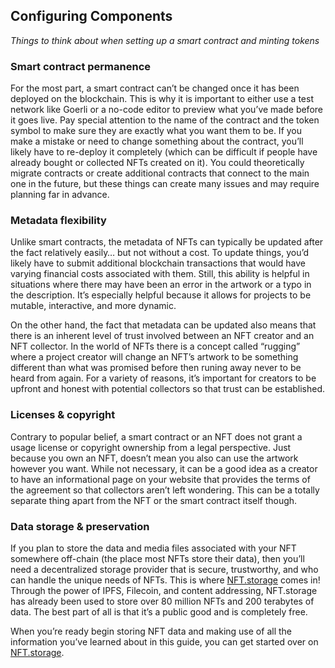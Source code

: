 ## Configuring Components

*Things to think about when setting up a smart contract and minting tokens*

### Smart contract permanence

For the most part, a smart contract can’t be changed once it has been deployed on the blockchain. This is why it is important to either use a test network like Goerli or a no-code editor to preview what you’ve made before it goes live. Pay special attention to the name of the contract and the token symbol to make sure they are exactly what you want them to be. If you make a mistake or need to change something about the contract, you’ll likely have to re-deploy it completely (which can be difficult if people have already bought or collected NFTs created on it). You could theoretically migrate contracts or create additional contracts that connect to the main one in the future, but these things can create many issues and may require planning far in advance.

### Metadata flexibility

Unlike smart contracts, the metadata of NFTs can typically be updated after the fact relatively easily… but not without a cost. To update things, you’d likely have to submit additional blockchain transactions that would have varying financial costs associated with them. Still, this ability is helpful in situations where there may have been an error in the artwork or a typo in the description. It’s especially helpful because it allows for projects to be mutable, interactive, and more dynamic.

On the other hand, the fact that metadata can be updated also means that there is an inherent level of trust involved between an NFT creator and an NFT collector. In the world of NFTs there is a concept called “rugging” where a project creator will change an NFT’s artwork to be something different than what was promised before then runing away never to be heard from again. For a variety of reasons, it’s important for creators to be upfront and honest with potential collectors so that trust can be established.

### Licenses & copyright

Contrary to popular belief, a smart contract or an NFT does not grant a usage license or copyright ownership from a legal perspective. Just because you own an NFT, doesn’t mean you also can use the artwork however you want. While not necessary, it can be a good idea as a creator to have an informational page on your website that provides the terms of the agreement so that collectors aren’t left wondering. This can be a totally separate thing apart from the NFT or the smart contract itself though.

### Data storage & preservation

If you plan to store the data and media files associated with your NFT somewhere off-chain (the place most NFTs store their data), then you’ll need a decentralized storage provider that is secure, trustworthy, and who can handle the unique needs of NFTs. This is where [NFT.storage](http://NFT.storage) comes in! Through the power of IPFS, Filecoin, and content addressing, NFT.storage has already been used to store over 80 million NFTs and 200 terabytes of data. The best part of all is that it’s a public good and is completely free. 

When you’re ready begin storing NFT data and making use of all the information you’ve learned about in this guide, you can get started over on [NFT.storage](http://NFT.storage).

